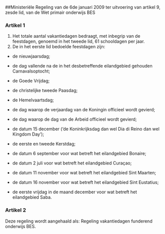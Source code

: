 <meta http-equiv='Content-Type' content='text/html; charset=utf-8' />

##Ministeriële Regeling van de 6de januari 2009 ter uitvoering van artikel 9, zesde lid, van de Wet primair onderwijs BES

### Artikel  1  

1.  Het totale aantal vakantiedagen bedraagt, met inbegrip van de feestdagen, genoemd in het tweede lid, 61 schooldagen per jaar.   
2.  De in het eerste lid bedoelde feestdagen zijn: 

* de nieuwjaarsdag;  

* de dag vallende na de in het desbetreffende eilandgebied gehouden Carnavalsoptocht;  

* de Goede Vrijdag;  

* de christelijke tweede Paasdag;  

* de Hemelvaartsdag;  

* de dag waarop de verjaardag van de Koningin officieel wordt gevierd;  

* de dag waarop de dag van de Arbeid officieel wordt gevierd;  

* de datum 15 december (‘de Koninkrijksdag dan wel Dia di Reino dan wel Kingdom Day’);  

* de eerste en tweede Kerstdag;  

* de datum 6 september voor wat betreft het eilandgebied Bonaire;  

* de datum 2 juli voor wat betreft het eilandgebied Curaçao;  

* de datum 11 november voor wat betreft het eilandgebied Sint Maarten;  

* de datum 16 november voor wat betreft het eilandgebied Sint Eustatius;  

* de eerste vrijdag in de maand december voor wat betreft het eilandgebied Saba.     

### Artikel  2  

Deze regeling wordt aangehaald als: Regeling vakantiedagen funderend onderwijs BES.  
